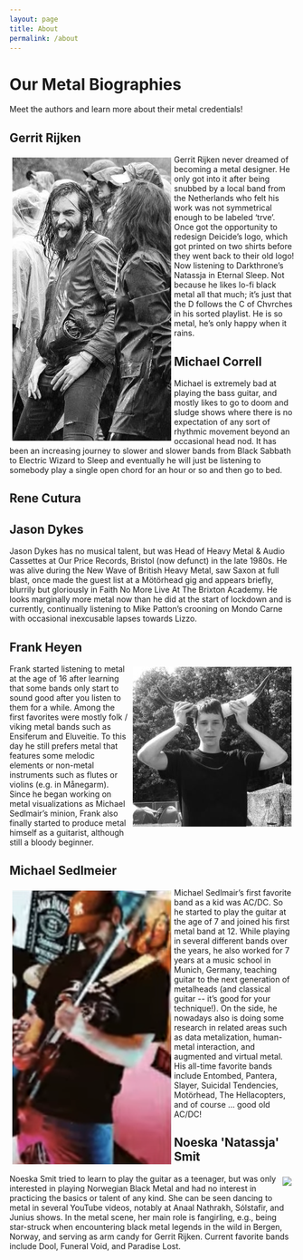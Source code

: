 ```yaml
---
layout: page
title: About
permalink: /about
---
```


# Our Metal Biographies
Meet the authors and learn more about their metal credentials!


## Gerrit Rijken
<div style="float:left;margin:5px 5px 5px 5px;display: block; " markdown="1"><img src="..\assets\img\members\gerrit.jpg"/>
</div>
Gerrit Rijken never dreamed of becoming a metal designer. He only got into it after being snubbed by a local band from the Netherlands who felt his work was not symmetrical enough to be labeled ‘trve’. Once got the opportunity to redesign Deicide’s logo, which got printed on two shirts before they went back to their old logo! Now listening to Darkthrone’s Natassja in Eternal Sleep. Not because he likes lo-fi black metal all that much; it’s just that the D follows the C of Chvrches in his sorted playlist. He is so metal, he’s only happy when it rains.

## Michael Correll
Michael is extremely bad at playing the bass guitar, and mostly likes to go to doom and sludge shows where there is no expectation of any sort of rhythmic movement beyond an occasional head nod. It has been an increasing journey to slower and slower bands from Black Sabbath to Electric Wizard to Sleep and eventually he will just be listening to somebody play a single open chord for an hour or so and then go to bed.

## Rene Cutura

## Jason Dykes
Jason Dykes has no musical talent, but was Head of Heavy Metal & Audio Cassettes at Our Price Records, Bristol (now defunct) in the late 1980s. He was alive during the New Wave of British Heavy Metal, saw Saxon at full blast, once made the guest list at a Mötörhead gig and appears briefly, blurrily but gloriously in Faith No More Live At The Brixton Academy. He looks marginally more metal now than he did at the start of lockdown and is currently, continually listening to Mike Patton’s crooning on Mondo Carne with occasional inexcusable lapses towards Lizzo.

## Frank Heyen
<div style="float:right;margin:5px 5px 5px 5px" markdown="1"><img src="..\assets\img\members\frank.jpg"/>
</div>
Frank started listening to metal at the age of 16 after learning that some bands only start to sound good after you listen to them for a while. Among the first favorites were mostly folk / viking metal bands such as Ensiferum and Eluveitie. To this day he still prefers metal that features some melodic elements or non-metal instruments such as flutes or violins (e.g. in Månegarm). Since he began working on metal visualizations as Michael Sedlmair’s minion, Frank also finally started to produce metal himself as a guitarist, although still a bloody beginner.

## Michael Sedlmeier
<div style="float:left;margin:5px 5px 5px 5px" markdown="1"><img src="..\assets\img\members\michaels.png"/>
</div>
Michael Sedlmair’s first favorite band as a kid was AC/DC. So he started to play the guitar at the age of 7 and joined his first metal band at 12. While playing in several different bands over the years, he also worked for 7 years at a music school in Munich, Germany, teaching guitar to the next generation of metalheads (and classical guitar -- it’s good for your technique!). On the side, he nowadays also is doing some research in related areas such as data metalization, human-metal interaction, and augmented and virtual metal. His all-time favorite bands include Entombed, Pantera, Slayer, Suicidal Tendencies, Motörhead, The Hellacopters, and of course … good old AC/DC!

## Noeska 'Natassja' Smit
<div style="float:right;margin:5px 5px 5px 5px" markdown="1"><img src="..\assets\img\members\noeska.png"/>
</div>
Noeska Smit tried to learn to play the guitar as a teenager, but was only interested in playing Norwegian Black Metal and had no interest in practicing the basics or talent of any kind. She can be seen dancing to metal in several YouTube videos, notably at Anaal Nathrakh, Sólstafir, and Junius shows. In the metal scene, her main role is fangirling, e.g., being star-struck when encountering black metal legends in the wild in Bergen, Norway, and serving as arm candy for Gerrit Rijken. Current favorite bands include Dool, Funeral Void, and Paradise Lost.